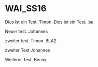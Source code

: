 # WAI_SS16

Dies ist ein Test. Timon.
Dies ist ein Test. Isa

Neuer test. Johannes

zweiter test. Timon. BLA2.

zweiter Test Johannes

Weiterer Test. Benny
